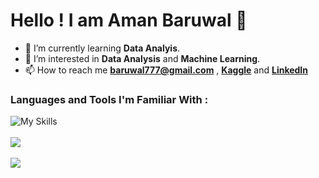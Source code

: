 # Hello !  I am Aman Baruwal 👋

- 🌱 I’m currently learning **Data Analyis**.
- 💼 I’m interested in **Data Analysis** and **Machine Learning**.
- 📫 How to reach me **baruwal777@gmail.com** , **<a href="https://www.kaggle.com/bison777">Kaggle</a>** and **<a href="https://www.linkedin.com/in/aman-baruwal-40b3b7359">LinkedIn</a>**

### Languages and Tools I'm Familiar With :

![My Skills](https://go-skill-icons.vercel.app/api/icons?i=py,mysql,mongodb,excel,flask,scikitlearn,kaggle,pandas,numpy,matplotlib,seaborn&titles=true)<br/><br/>
![](https://github-readme-streak-stats.herokuapp.com/?user=Aman-Baruwal&theme=youtube-dark&hide_border=true)<br/><br/>
![](https://komarev.com/ghpvc/?username=Aman-Baruwal&style=for-the-badge&color=red)

